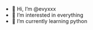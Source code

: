 - 👋 Hi, I’m @evyxxx
- 👀 I’m interested in everything
- 🌱 I’m currently learning python

<!---
evyxxx/evyxxx is a ✨ special ✨ repository because its `README.md` (this file) appears on your GitHub profile.
You can click the Preview link to take a look at your changes.
--->
